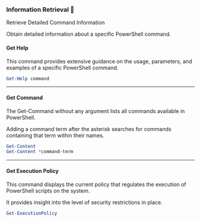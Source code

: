 ### Information Retrieval :information_desk_person:
Retrieve Detailed Command Information

Obtain detailed information about a specific PowerShell command.
#### Get Help
This command provides extensive guidance on the usage, parameters, and examples of a specific PowerShell command.
```powershell
Get-Help command
```
<hr>

#### Get Command
The Get-Command without any argument lists all commands available in PowerShell.

Adding a command term after the asterisk searches for commands containing that term within their names.
```powershell
Get-Content
Get-Content *command-term
```
<hr>

#### Get Execution Policy
This command displays the current policy that regulates the execution of PowerShell scripts on the system.

It provides insight into the level of security restrictions in place.
```powershell
Get-ExecutionPolicy
```